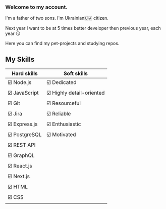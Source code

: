 ### Welcome to my account. 
I'm a father of two sons. I'm Ukrainian🇺🇦 citizen. 

Next year I want to be at 5 times better developer then previous year, each year 😏

Here you can find my pet-projects and studying repos.

## My Skills
| Hard skills    |  Soft skills     |
|----------------|------------------|
| ☑️ Node.js      |  ☑️ Dedicated    |
| ☑️ JavaScript  |  ☑️ Highly detail-oriented          |
| ☑️ Git         |  ☑️ Resourceful  |
| ☑️ Jira        |  ☑️ Reliable     |
| ☑️ Express.js  |  ☑️ Enthusiastic |
| ☑️ PostgreSQL  |  ☑️ Motivated    |
| ☑️ REST API    | |
| ☑️ GraphQL         | |
| ☑️ React.js     | |
| ☑️ Next.js        | |
| ☑️ HTML        | |
| ☑️ CSS        | |



